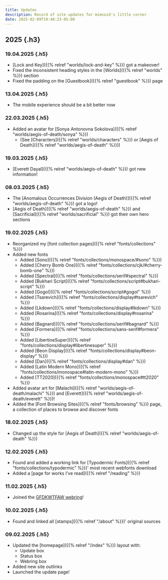 ```yaml
---
title: Updates
description: Record of site updates for mimvoid's little corner
date: 2025-02-09T19:48:23-05:00
---
```


## 2025 {.h3}

### 19.04.2025 {.h5}

- [Lock and Key]({{% relref "worlds/lock-and-key" %}}) got a makeover!
- Fixed the inconsistent heading styles in the [Worlds]({{% relref "worlds" %}}) section
- Fixed the padding on the [Guestbook]({{% relref "guestbook" %}}) page

### 13.04.2025 {.h5}

- The mobile experience should be a bit better now

### 22.03.2025 {.h5}

- Added an avatar for [Sonya Antonovna Sokolova]({{% relref "worlds/aegis-of-death/sonya" %}})
    - (See [Characters]({{% relref "worlds/characters" %}}) or [Aegis of Death]({{% relref "worlds/aegis-of-death" %}}))

### 19.03.2025 {.h5}

- [Everett Dayal]({{% relref "worlds/aegis-of-death" %}}) got new information!

### 08.03.2025 {.h5}

- The [Anomalous Occurrences Division (Aegis of Death)]({{% relref "worlds/aegis-of-death" %}})
got a logo!
- [Aegis of Death]({{% relref "worlds/aegis-of-death" %}}) and
[Sacrificial]({{% relref "worlds/sacrificial" %}}) got their own hero sections

### 19.02.2025 {.h5}

- Reorganized my [font collection pages]({{% relref "fonts/collections" %}})
- Added new fonts
    - Added [Sono]({{% relref "fonts/collections/monospace/#sono" %}})
    - Added [Cherry Bomb One]({{% relref "fonts/collections/cjk/#cherry-bomb-one" %}})
    - Added [Spectral]({{% relref "fonts/collections/serif#spectral" %}})
    - Added [Bukhari Script]({{% relref "fonts/collections/script#bukhari-script" %}})
    - Added [Gogol]({{% relref "fonts/collections/script#gogol" %}})
    - Added [Tsarevich]({{% relref "fonts/collections/display#tsarevich" %}})
    - Added [Lkdown]({{% relref "fonts/collections/display#lkdown" %}})
    - Added [Rosarina]({{% relref "fonts/collections/display#rosarina" %}})
    - Added [Bagnard]({{% relref "fonts/collections/serif#bagnard" %}})
    - Added [Formera]({{% relref "fonts/collections/sans-serif#formera" %}})
    - Added [LibertineSuper]({{% relref "fonts/collections/display#libertinesuper" %}})
    - Added [Beon Display]({{% relref "fonts/collections/display#beon-display" %}})
    - Added [Dan]({{% relref "fonts/collections/display#dan" %}})
    - Added [Latin Modern Mono]({{% relref "fonts/collections/monospace#latin-modern-mono" %}})
    - Added [TT2020]({{% relref "fonts/collections/monospace#tt2020" %}})
- Added avatar art for [Malachi]({{% relref "worlds/aegis-of-death/malachi" %}}) and [Everett]({{% relref "worlds/aegis-of-death/everett" %}})!
- Added the [Font Browsing Sites]({{% relref "fonts/browsing" %}}) page, a collection of places to browse
and discover fonts

### 18.02.2025 {.h5}

- Changed up the style for [Aegis of Death]({{% relref "worlds/aegis-of-death" %}})

### 12.02.2025 {.h5}

- Found and added a working link for [Typodermic Fonts]({{% relref "fonts/collections/typodermic" %}})'
most recent webfonts download
- Added a [page for works I've read]({{% relref "/reading" %}})

### 11.02.2025 {.h5}

- Joined the [GFDKWTFAW webring](https://fabstarotcorner.neocities.org/webring)!

### 10.02.2025 {.h5}

- Found and linked all [stamps]({{% relref "/about" %}})' original sources

### 09.02.2025 {.h5}

- Updated the [homepage]({{% relref "/index" %}}) layout with:
    - Update box
    - Status box
    - Webring box
- Added new site outlinks
- Launched the update page!
